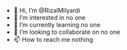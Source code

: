 - 👋 Hi, I’m @RizalMilyardi
- 👀 I’m interested in no one
- 🌱 I’m currently learning no one
- 💞️ I’m looking to collaborate on no one
- 📫 How to reach me nothing

<!---
RizalMilyardi/RizalMilyardi is a ✨ special ✨ repository because its `README.md` (this file) appears on your GitHub profile.
You can click the Preview link to take a look at your changes.
--->
